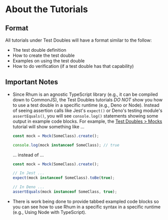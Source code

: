 # About the Tutorials

## Format

All tutorials under Test Doubles will have a format similar to the follow:

- The test double definition
- How to create the test double
- Examples on using the test double
- How to do verification (if a test double has that capability)

## Important Notes

- Since Rhum is an agnostic TypeScript library (e.g., it can be compiled down to
  CommonJS), the Test Doubles tutorials _DO NOT_ show you how to use a test
  double in a specific runtime (e.g., Deno or Node). Instead of seeing assertion
  calls like Jest's `expect()` or Deno's testing module's `assertEquals()`, you
  will see `console.log()` statements showing some output in example code
  blocks. For example, the
  [Test Doubles > Mocks](/rhum/v2.x/tutorials/test-doubles/mocks) tutorial will
  show something like ...

  ```ts
  const mock = Mock(SomeClass).create();

  console.log(mock instanceof SomeClass); // true
  ```

  ... instead of ...

  ```ts
  const mock = Mock(SomeClass).create();

  // In Jest ...
  expect(mock instanceof SomeClass).toBe(true);

  // In Deno ...
  assertEquals(mock instanceof SomeClass, true);
  ```

- There is work being done to provide tabbed exampled code blocks so you can see
  how to use Rhum in a specific syntax in a specific runtime (e.g., Using Node
  with TypeScript).

